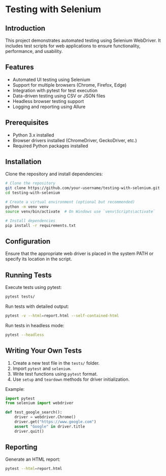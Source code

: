 # Testing with Selenium

## Introduction
This project demonstrates automated testing using Selenium WebDriver. It includes test scripts for web applications to ensure functionality, performance, and usability.

## Features
- Automated UI testing using Selenium
- Support for multiple browsers (Chrome, Firefox, Edge)
- Integration with pytest for test execution
- Data-driven testing using CSV or JSON files
- Headless browser testing support
- Logging and reporting using Allure

## Prerequisites
- Python 3.x installed
- Browser drivers installed (ChromeDriver, GeckoDriver, etc.)
- Required Python packages installed

## Installation
Clone the repository and install dependencies:

```sh
# Clone the repository
git clone https://github.com/your-username/testing-with-selenium.git
cd testing-with-selenium

# Create a virtual environment (optional but recommended)
python -m venv venv
source venv/bin/activate  # On Windows use `venv\Scripts\activate`

# Install dependencies
pip install -r requirements.txt
```

## Configuration
Ensure that the appropriate web driver is placed in the system PATH or specify its location in the script.

## Running Tests
Execute tests using pytest:

```sh
pytest tests/
```

Run tests with detailed output:

```sh
pytest -v --html=report.html --self-contained-html
```

Run tests in headless mode:

```sh
pytest --headless
```

## Writing Your Own Tests
1. Create a new test file in the `tests/` folder.
2. Import `pytest` and `selenium`.
3. Write test functions using `pytest` format.
4. Use `setup` and `teardown` methods for driver initialization.

Example:

```python
import pytest
from selenium import webdriver

def test_google_search():
    driver = webdriver.Chrome()
    driver.get("https://www.google.com")
    assert "Google" in driver.title
    driver.quit()
```

## Reporting
Generate an HTML report:

```sh
pytest --html=report.html
```

